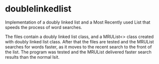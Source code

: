 # doublelinkedlist
Implementation of a doubly linked list and a Most Recently used List that speeds the process of word searches.


The files contain a doubly linked list class, and a MRUList<> class created with doubly linked list class. After that the files are tested and the 
MRUList searches for words faster, as it moves to the recent search to the front of the list. The program was tested and the MRUList delivered faster search results than the normal lsit.


